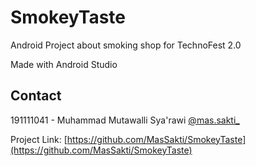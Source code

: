 # SmokeyTaste
Android Project about smoking shop for TechnoFest 2.0

Made with Android Studio

<!-- CONTACT -->
## Contact

191111041 - Muhammad Mutawalli Sya'rawi   [@mas.sakti_](https://www.instagram.com/mas.sakti_/)

Project Link: [https://github.com/MasSakti/SmokeyTaste](https://github.com/MasSakti/SmokeyTaste)
